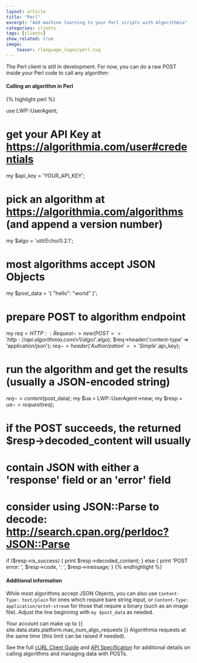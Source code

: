 ```yaml
---
layout: article
title: "Perl"
excerpt: "Add machine learning to your Perl scripts with Algorithmia"
categories: clients
tags: [clients]
show_related: true
image:
    teaser: /language_logos/perl.svg
---
```


The Perl client is still in development.  For now, you can do a raw POST inside your Perl code to call any algorithm:

#### Calling an algorithm in Perl

{% highlight perl %}
  
use LWP::UserAgent;

# get your API Key at https://algorithmia.com/user#credentials
my $api_key = 'YOUR_API_KEY';

# pick an algorithm at https://algorithmia.com/algorithms (and append a version number)
my $algo = 'util/Echo/0.2.1';

# most algorithms accept JSON Objects
my $post_data = '{ "hello": "world" }';

# prepare POST to algorithm endpoint
my $req = HTTP::Request->new(POST => 'http://api.algorithmia.com/v1/algo/'.$algo);
$req->header('content-type' => 'application/json');
$req->header('Authorization' => 'Simple '.$api_key);

# run the algorithm and get the results (usually a JSON-encoded string)
$req->content($post_data);
my $ua = LWP::UserAgent->new;
my $resp = $ua->request($req);

# if the POST succeeds, the returned $resp->decoded_content will usually
# contain JSON with either a 'response' field or an 'error' field
# consider using JSON::Parse to decode: http://search.cpan.org/perldoc?JSON::Parse
if ($resp->is_success) {
    print $resp->decoded_content;
} else {
    print 'POST error: ', $resp->code, ': ', $resp->message;
}
{% endhighlight %}

#### Additional information

While most algorithms accept JSON Objects, you can also use `Content-Type: text/plain` for ones which require bare string input, or `Content-Type: application/octet-stream` for those that require a binary (such as an image file). Adjust the line beginning with `my $post_data` as needed.

Your account can make up to {{ site.data.stats.platform.max_num_algo_requests }} Algorithmia requests at the same time (this limit <a onclick="Intercom('show')">can be raised</a> if needed).

See the full [cURL Client Guide]({{site.baseurl}}/clients/curl) and [API Specification](http://docs.algorithmia.com/#api-specification) for additional details
on calling algorithms and managing data with POSTs.
